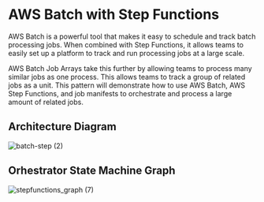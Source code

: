 # AWS Batch with Step Functions

AWS Batch is a powerful tool that makes it easy to schedule and track batch processing jobs. When combined with Step Functions, it allows teams to easily set up a platform to track and run processing jobs at a large scale.

AWS Batch Job Arrays take this further by allowing teams to process many similar jobs as one process. This allows teams to track a group of related jobs as a unit. This pattern will demonstrate how to use AWS Batch, AWS Step Functions, and job manifests to orchestrate and process a large amount of related jobs.

## Architecture Diagram

![batch-step (2)](https://user-images.githubusercontent.com/40438500/194972806-0091259f-4abf-4c6b-a18e-75b466b74bea.png)

## Orhestrator State Machine Graph

![stepfunctions_graph (7)](https://user-images.githubusercontent.com/40438500/194970568-12997cbe-2ff0-460f-9db8-629ea74031cd.png)
